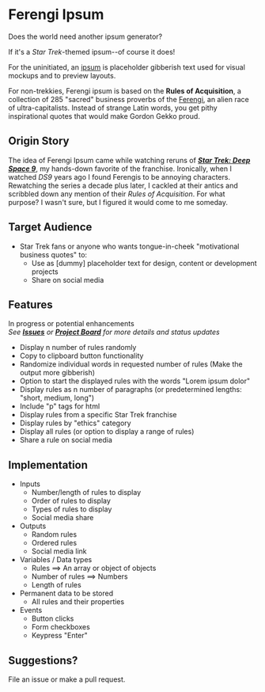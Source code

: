 # Ferengi Ipsum

Does the world need another ipsum generator?<br>

If it's a *Star Trek*-themed ipsum--of course it does!

For the uninitiated, an [ipsum](https://www.lipsum.com/) is placeholder gibberish text used for visual mockups and to preview layouts.

For non-trekkies, Ferengi ipsum is based on the __Rules of Acquisition__, a collection of 285 "sacred" business proverbs of the [Ferengi](https://en.wikipedia.org/wiki/Ferengi), an alien race of ultra-capitalists. Instead of strange Latin words, you get pithy inspirational quotes that would make Gordon Gekko proud.

## Origin Story
The idea of Ferengi Ipsum came while watching reruns of *__[Star Trek: Deep Space 9](https://en.wikipedia.org/wiki/Star_Trek:_Deep_Space_Nine)__*, my hands-down favorite of the  franchise. Ironically, when I watched *DS9* years ago I found Ferengis to be annoying characters. Rewatching the series a decade plus later, I cackled at their antics and scribbled down any mention of their *Rules of Acquisition*. For what purpose? I wasn't sure, but I figured it would come to me someday.

## Target Audience
* Star Trek fans or anyone who wants tongue-in-cheek "motivational business quotes" to:<br>
  * Use as [dummy] placeholder text for design, content or development projects<br>
  * Share on social media

## Features
In progress or potential enhancements<br>
*See **[Issues](https://github.com/tinuola/ferengi-ipsum/issues)** or **[Project Board](https://github.com/tinuola/ferengi-ipsum/projects/1)** for more details and status updates*

* Display n number of rules randomly
* Copy to clipboard button functionality
* Randomize individual words in requested number of rules (Make the output more gibberish)
* Option to start the displayed rules with the words "Lorem ipsum dolor"
* Display rules as n number of paragraphs (or predetermined lengths: "short, medium, long")
* Include "p" tags for html
* Display rules from a specific Star Trek franchise
* Display rules by "ethics" category
* Display all rules (or option to display a range of rules)
* Share a rule on social media

## Implementation
* Inputs
  * Number/length of rules to display
  * Order of rules to display
  * Types of rules to display
  * Social media share
* Outputs
  * Random rules
  * Ordered rules
  * Social media link
* Variables / Data types
  * Rules ==> An array or object of objects
  * Number of rules ==> Numbers
  * Length of rules
* Permanent data to be stored
  * All rules and their properties
* Events
  * Button clicks
  * Form checkboxes
  * Keypress "Enter"

## Suggestions?
File an issue or make a pull request.
